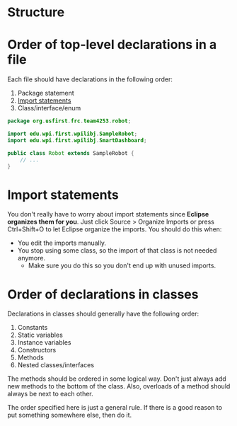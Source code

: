 # Structure

# Order of top-level declarations in a file

Each file should have declarations in the following order:

1. Package statement
2. [Import statements](#import-statements)
3. Class/interface/enum

```java
package org.usfirst.frc.team4253.robot;

import edu.wpi.first.wpilibj.SampleRobot;
import edu.wpi.first.wpilibj.SmartDashboard;

public class Robot extends SampleRobot {
    // ...
}
```

# Import statements

You don't really have to worry about import statements since **Eclipse organizes them for you**. Just click Source > Organize Imports or press Ctrl+Shift+O to let Eclipse organize the imports. You should do this when:

- You edit the imports manually.
- You stop using some class, so the import of that class is not needed anymore.
    - Make sure you do this so you don't end up with unused imports.

# Order of declarations in classes

Declarations in classes should generally have the following order:

1. Constants
2. Static variables
3. Instance variables
4. Constructors
5. Methods
6. Nested classes/interfaces

The methods should be ordered in some logical way. Don't just always add new methods to the bottom of the class. Also, overloads of a method should always be next to each other.

The order specified here is just a general rule. If there is a good reason to put something somewhere else, then do it.
